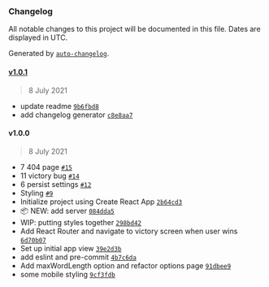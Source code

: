 ### Changelog

All notable changes to this project will be documented in this file. Dates are displayed in UTC.

Generated by [`auto-changelog`](https://github.com/CookPete/auto-changelog).

#### [v1.0.1](https://github.com/gness1804/hangman/compare/v1.0.0...v1.0.1)

> 8 July 2021

- update readme [`9b6fbd8`](https://github.com/gness1804/hangman/commit/9b6fbd84660506b5e919625ff75d05ca64b14fcf)
- add changelog generator [`c8e8aa7`](https://github.com/gness1804/hangman/commit/c8e8aa711a17e04da8ef249f8b2256b45def2f78)

#### v1.0.0

> 8 July 2021

- 7 404 page [`#15`](https://github.com/gness1804/hangman/pull/15)
- 11 victory bug [`#14`](https://github.com/gness1804/hangman/pull/14)
- 6 persist settings [`#12`](https://github.com/gness1804/hangman/pull/12)
- Styling [`#9`](https://github.com/gness1804/hangman/pull/9)
- Initialize project using Create React App [`2b64cd3`](https://github.com/gness1804/hangman/commit/2b64cd38db291fbe26b28b68b96efe11d1e1227c)
- 📦 NEW: add server [`084dda5`](https://github.com/gness1804/hangman/commit/084dda5353f3b15f7ed819fbe7673d76435b8f37)
- WIP: putting styles together [`298bd42`](https://github.com/gness1804/hangman/commit/298bd427bb2f1c3c757f1cb22dbf836f5fcf1227)
- Add React Router and navigate to victory screen when user wins [`6d70b07`](https://github.com/gness1804/hangman/commit/6d70b074fe1248a9ede6c406ae508e4d0da4cf9c)
- Set up initial app view [`39e2d3b`](https://github.com/gness1804/hangman/commit/39e2d3b4bee39e8bd547b07855cc83e6c3153ee2)
- add eslint and pre-commit [`4b7c6da`](https://github.com/gness1804/hangman/commit/4b7c6daa8f461651119f1e33ed74a5a4cc5f2d5e)
- Add maxWordLength option and refactor options page [`91dbee9`](https://github.com/gness1804/hangman/commit/91dbee93a90c7279bfd8769431e4a64cd6b287aa)
- some mobile styling [`9cf3fdb`](https://github.com/gness1804/hangman/commit/9cf3fdbd9d0d7c60692c96b9a55fad9130e46b5b)
